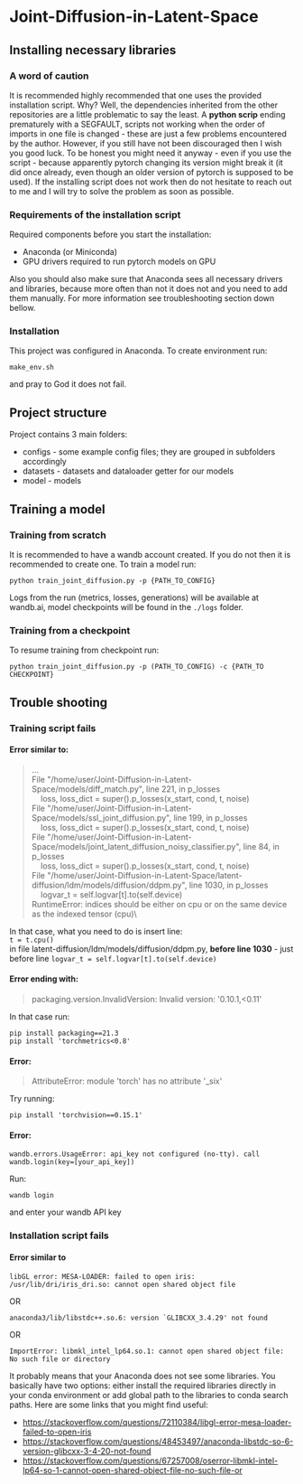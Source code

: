 # Joint-Diffusion-in-Latent-Space

## Installing necessary libraries

### A word of caution
It is recommended highly recommended that one uses the provided installation script. Why? Well, the dependencies inherited from the other repositories are a little problematic to say the least. A **python scrip** ending prematurely with a SEGFAULT, scripts not working when the order of imports in one file is changed - these are just a few problems encountered by the author. However, if you still have not been discouraged then I wish you good luck. To be honest you might need it anyway - even if you use the script - because apparently pytorch changing its version might break it (it did once already, even though an older version of pytorch is supposed to be used). If the installing script does not work then do not hesitate to reach out to me and I will try to solve the problem as soon as possible.

### Requirements of the installation script
Required components before you start the installation:
* Anaconda (or Miniconda)
* GPU drivers required to run pytorch models on GPU

Also you should also make sure that Anaconda sees all necessary drivers and libraries, because more often than not it does not and you need to add them manually. For more information see troubleshooting section down bellow.

### Installation
This project was configured in Anaconda. To create environment run:
```
make_env.sh
```
and pray to God it does not fail.

## Project structure
Project contains 3 main folders:
* configs - some example config files; they are grouped in subfolders accordingly
* datasets - datasets and dataloader getter for our models
* model - models

## Training a model

### Training from scratch
It is recommended to have a wandb account created. If you do not then it is recommended to create one. To train a model run:
```
python train_joint_diffusion.py -p {PATH_TO_CONFIG}
```
Logs from the run (metrics, losses, generations) will be available at wandb.ai, model checkpoints will be found in the `./logs` folder.

### Training from a checkpoint
To resume training from checkpoint run:
```
python train_joint_diffusion.py -p (PATH_TO_CONFIG) -c {PATH_TO CHECKPOINT}
```

## Trouble shooting

### Training script fails
#### Error similar to:
>   ...\
>   File "/home/user/Joint-Diffusion-in-Latent-Space/models/diff_match.py", line 221, in p_losses\
>   &nbsp;&nbsp;&nbsp;  loss, loss_dict = super().p_losses(x_start, cond, t, noise)\
>   File "/home/user/Joint-Diffusion-in-Latent-Space/models/ssl_joint_diffusion.py", line 199, in p_losses\
>   &nbsp;&nbsp;&nbsp;  loss, loss_dict = super().p_losses(x_start, cond, t, noise)\
>   File "/home/user/Joint-Diffusion-in-Latent-Space/models/joint_latent_diffusion_noisy_classifier.py", line 84, in p_losses\
>   &nbsp;&nbsp;&nbsp;  loss, loss_dict = super().p_losses(x_start, cond, t, noise)\
>   File "/home/user/Joint-Diffusion-in-Latent-Space/latent-diffusion/ldm/models/diffusion/ddpm.py", line 1030, in p_losses\
>   &nbsp;&nbsp;&nbsp;  logvar_t = self.logvar[t].to(self.device)\
> RuntimeError: indices should be either on cpu or on the same device as the indexed tensor (cpu)\

In that case, what you need to do is insert line:\
`t = t.cpu()`\
in file latent-diffusion/ldm/models/diffusion/ddpm.py, **before line 1030** - just before line `logvar_t = self.logvar[t].to(self.device)`

#### Error ending with:
> packaging.version.InvalidVersion: Invalid version: '0.10.1,<0.11'

In that case run:
```
pip install packaging==21.3
pip install 'torchmetrics<0.8'
```

#### Error:
> AttributeError: module 'torch' has no attribute '_six'

Try running:
```
pip install 'torchvision==0.15.1'
```

#### Error:
```
wandb.errors.UsageError: api_key not configured (no-tty). call wandb.login(key=[your_api_key])
```
Run:
```
wandb login
```
and enter your wandb API key

### Installation script fails
#### Error similar to
```
libGL error: MESA-LOADER: failed to open iris: /usr/lib/dri/iris_dri.so: cannot open shared object file
```
OR
```
anaconda3/lib/libstdc++.so.6: version `GLIBCXX_3.4.29' not found
```
OR
```
ImportError: libmkl_intel_lp64.so.1: cannot open shared object file: No such file or directory
```
It probably means that your Anaconda does not see some libraries. You basically have two options: either install the required libraries directly in your conda environment or add global path to the libraries to conda search paths. Here are some links that you might find useful:
* https://stackoverflow.com/questions/72110384/libgl-error-mesa-loader-failed-to-open-iris
* https://stackoverflow.com/questions/48453497/anaconda-libstdc-so-6-version-glibcxx-3-4-20-not-found
* https://stackoverflow.com/questions/67257008/oserror-libmkl-intel-lp64-so-1-cannot-open-shared-object-file-no-such-file-or


